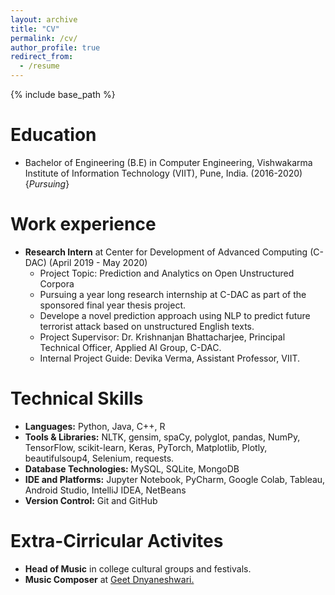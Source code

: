 ```yaml
---
layout: archive
title: "CV"
permalink: /cv/
author_profile: true
redirect_from:
  - /resume
---
```


{% include base_path %}

Education
======
* Bachelor of Engineering (B.E) in Computer Engineering, Vishwakarma Institute of Information Technology (VIIT),
  Pune, India. (2016-2020)  {<i>Pursuing</i>}

Work experience
======
* <strong>Research Intern</strong> at Center for Development of Advanced Computing (C-DAC) (April 2019 - May 2020) 
  * Project Topic: Prediction and Analytics on Open Unstructured Corpora
  * Pursuing a year long research internship at C-DAC as part of the sponsored final year thesis project.
  * Develope a novel prediction approach using NLP to predict future terrorist attack based on unstructured English texts.
  * Project Supervisor: Dr. Krishnanjan Bhattacharjee, Principal Technical Officer, Applied AI Group, C-DAC.
  * Internal Project Guide: Devika Verma, Assistant Professor, VIIT.

Technical Skills
======
* <strong>Languages:</strong> Python, Java, C++, R
* <strong>Tools & Libraries:</strong> NLTK, gensim, spaCy, polyglot, pandas, NumPy, TensorFlow, scikit-learn, Keras, PyTorch, 		  Matplotlib, Plotly, beautifulsoup4, Selenium, requests. 
* <strong>Database Technologies:</strong> MySQL, SQLite, MongoDB 
* <strong>IDE and Platforms:</strong>  Jupyter Notebook, PyCharm, Google Colab, Tableau, Android Studio, IntelliJ IDEA, NetBeans 
* <strong>Version Control:</strong> Git and GitHub 

Extra-Cirricular Activites
======
* <strong>Head of Music</strong> in college cultural groups and festivals.
* <strong>Music Composer</strong> at <a href="https://sites.google.com/view/geetdnyaneshwari">Geet Dnyaneshwari.</a>
 

